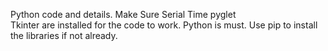 Python code and details.
Make Sure
Serial
Time
pyglet  
Tkinter 
are installed for the code to work. Python is must. 
Use pip to install the libraries if not already. 
